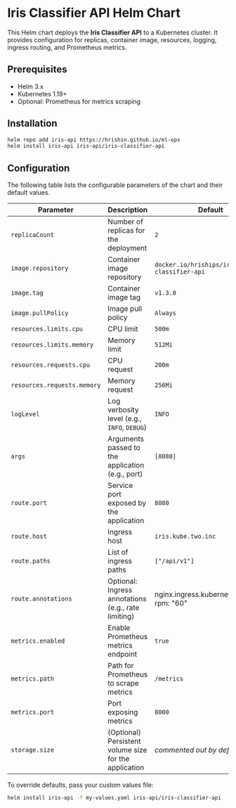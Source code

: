 # Iris Classifier API Helm Chart

This Helm chart deploys the **Iris Classifier API** to a Kubernetes cluster. It provides configuration for replicas, container image, resources, logging, ingress routing, and Prometheus metrics.

## Prerequisites

- Helm 3.x
- Kubernetes 1.19+
- Optional: Prometheus for metrics scraping

## Installation

```bash
helm repo add iris-api https://hrishin.github.io/ml-ops
helm install iris-api iris-api/iris-classifier-api
```

## Configuration
The following table lists the configurable parameters of the chart and their default values.

| Parameter                   | Description                                           | Default                                  |
| --------------------------- | ----------------------------------------------------- | ---------------------------------------- |
| `replicaCount`              | Number of replicas for the deployment                 | `2`                                      |
| `image.repository`          | Container image repository                            | `docker.io/hriships/iris-classifier-api` |
| `image.tag`                 | Container image tag                                   | `v1.3.0`                                 |
| `image.pullPolicy`          | Image pull policy                                     | `Always`                                 |
| `resources.limits.cpu`      | CPU limit                                             | `500m`                                   |
| `resources.limits.memory`   | Memory limit                                          | `512Mi`                                  |
| `resources.requests.cpu`    | CPU request                                           | `200m`                                   |
| `resources.requests.memory` | Memory request                                        | `256Mi`                                  |
| `logLevel`                  | Log verbosity level (e.g., `INFO`, `DEBUG`)           | `INFO`                                   |
| `args`                      | Arguments passed to the application (e.g., port)      | `[8080]`                                 |
| `route.port`                | Service port exposed by the application               | `8080`                                   |
| `route.host`                | Ingress host                                          | `iris.kube.two.inc`                      |
| `route.paths`               | List of ingress paths                                 | `["/api/v1"]`                            |
| `route.annotations`	      | Optional: Ingress annotations (e.g., rate limiting)	  |  nginx.ingress.kubernetes.io/limit-rpm: "60"|
| `metrics.enabled`           | Enable Prometheus metrics endpoint                    | `true`                                   |
| `metrics.path`              | Path for Prometheus to scrape metrics                 | `/metrics`                               |
| `metrics.port`              | Port exposing metrics                                 | `8000`                                   |
| `storage.size`              | (Optional) Persistent volume size for the application | *commented out by default*               |

To override defaults, pass your custom values file:

```bash
helm install iris-api -f my-values.yaml iris-api/iris-classifier-api
```


